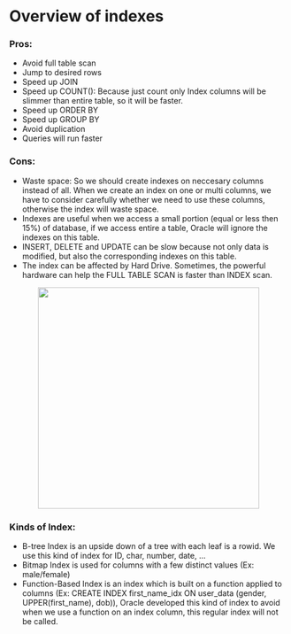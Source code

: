 # Overview of indexes

### Pros:
- Avoid full table scan
- Jump to desired rows
- Speed up JOIN
- Speed up COUNT(): Because just count only Index columns will be slimmer than entire table, so it will be faster.
- Speed up ORDER BY
- Speed up GROUP BY
- Avoid duplication
- Queries will run faster
### Cons:
- Waste space: So we should create indexes on neccesary columns instead of all. When we create an index on one or multi columns, we have to consider carefully whether we need to use these columns, otherwise the index will waste space.
- Indexes are useful when we access a small portion (equal or less then 15%) of database, if we access entire a table, Oracle will ignore the indexes on this table.
- INSERT, DELETE and UPDATE can be slow because not only data is modified, but also the corresponding indexes on this table.
- The index can be affected by Hard Drive. Sometimes, the powerful hardware can help the FULL TABLE SCAN is faster than INDEX scan.
<p align="center"><img src="https://i.imgur.com/3GywdHm.png" width="400" ></p>


### Kinds of Index:
- B-tree Index is an upside down of a tree with each leaf is a rowid. We use this kind of index for ID, char, number, date, ...
- Bitmap Index is used for columns with a few distinct values (Ex: male/female)
- Function-Based Index is an index which is built on a function applied to columns (Ex: CREATE INDEX first_name_idx ON user_data (gender, UPPER(first_name), dob)), Oracle developed this kind of index to avoid when we use a function on an index column, this regular index will not be called.
